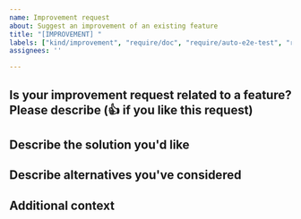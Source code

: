 ```yaml
---
name: Improvement request
about: Suggest an improvement of an existing feature
title: "[IMPROVEMENT] "
labels: ["kind/improvement", "require/doc", "require/auto-e2e-test", "require/backport"]
assignees: ''

---
```


## Is your improvement request related to a feature? Please describe (👍 if you like this request)

<!--A clear and concise description of what the problem is. Ex. I'm always frustrated when [...]-->

## Describe the solution you'd like

<!--A clear and concise description of what you want to happen.-->

## Describe alternatives you've considered

<!--A clear and concise description of any alternative solutions or features you've considered.-->

## Additional context

<!--Add any other context or screenshots about the feature request here.-->
